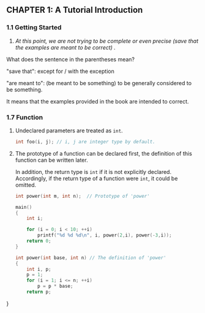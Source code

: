 ## CHAPTER 1: A Tutorial Introduction

### 1.1 Getting Started

1.  *At this point, we are not trying to be complete or even precise (save that the examples are meant to be correct) .*

   What does the sentence in the parentheses mean?

   "save that": except for / with the exception

   "are meant to":  (be meant to be something) to be generally considered to be something.

   It means that the examples provided in the book are intended to correct.

### 1.7 Function

1. Undeclared parameters are treated as `int`.

   ```c
   int foo(i, j); // i, j are integer type by default.
   ```

2. The prototype of a function can be declared first, the definition of this function can be written later.

   In addition, the return type is `int` if it is not explicitly declared. Accordingly, if the return type of a function were `int`, it could be omitted.
   
   ```c
   int power(int m, int n);  // Prototype of 'power'
   
   main()
   {
       int i;
   
       for (i = 0; i < 10; ++i)
           printf("%d %d %d\n", i, power(2,i), power(-3,i));
       return 0;
   }
   
   int power(int base, int n) // The definition of 'power'
   {
       int i, p;
       p = 1;
       for (i = 1; i <= n; ++i)
           p = p * base;
       return p;
}
   ```
   
   